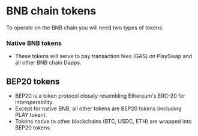 # BNB chain tokens

To operate on the BNB chain you will need two types of tokens:

### Native BNB tokens
- These tokens will serve to pay transaction fees (GAS) on PlaySwap and all other BNB chain Dapps.

## BEP20 tokens
- BEP20 is a token protocol closely resembling Ethereum's ERC-20 for interoperability.
- Except for native BNB, all other tokens are BEP20 tokens (including PLAY token).
- Tokens native to other blockchains (BTC, USDC, ETH) are wrapped into BEP20 tokens.
